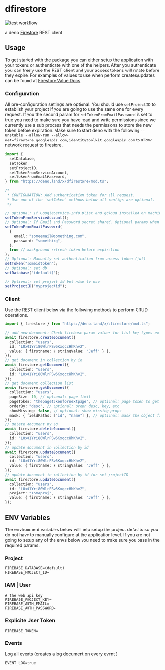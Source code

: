 # dfirestore

![test workflow](https://github.com/j-mendez/dfirestore/actions/workflows/test.yml/badge.svg)

a deno [Firestore](https://firebase.google.com/docs/firestore) REST client

## Usage

To get started with the package you can either setup the application with your tokens or authenticate with one of the helpers.
After you authenticate you can freely use the REST client and your access tokens will rotate before they expire.
For examples of values to use when perform creates/updates can be found at [Firestore Value Docs](https://firebase.google.com/docs/firestore/reference/rest/v1/Value)

### Configuration

All pre-configuration settings are optional. You should use `setProjectID` to establish your project if you are going to use the same one for every request. If you the second param for `setTokenFromEmailPassword` is set to true you need to make sure you have read and write permissions since we currently use a sub process that needs the permissions to store the new token before expiration. Make sure to start deno with the following `--unstable --allow-run --allow-net=firestore.googleapis.com,identitytoolkit.googleapis.com` to allow network request to firestore.

```typescript
import {
  setDatabase,
  setToken,
  setProjectID,
  setTokenFromServiceAccount,
  setTokenFromEmailPassword,
} from "https://deno.land/x/dfirestore/mod.ts";

/*
 * CONFIGURATION: Add authentication token for all request.
 * Use one of the `setToken` methods below all configs are optional.
 */

// Optional: If GoogleService-Info.plist and gcloud installed on machine run to get service token
setTokenFromServiceAccount();
// Optional: If Email and Password secret shared. Optional params when using env variables
setTokenFromEmailPassword(
  {
    email: "someemail@something.com",
    password: "something",
  },
  true // background refresh token before expiration
);
// Optional: Manually set authentication from access token (jwt)
setToken("someidtoken");
// Optional: set db
setDatabase("(default)");

// Optional: set project id but nice to use
setProjectID("myprojectid");
```

### Client

Use the REST client below via the following methods to perform CRUD operations.

```typescript
import { firestore } from "https://deno.land/x/dfirestore/mod.ts";

// add new document: Check firebase param values for list key types ex (stringValue).
await firestore.createDocument({
  collection: "users",
  id: "L0xO1Yri80WlrFSw6KxqccHhKhv2",
  value: { firstname: { stringValue: "Jeff" } },
});
// get document in collection by id
await firestore.getDocument({
  collection: "users",
  id: "L0xO1Yri80WlrFSw6KxqccHhKhv2",
});
// get document collection list
await firestore.getDocument({
  collection: "users",
  pageSize: 10, // optional: page limit
  pageToken: "thepagetokenfornextpage", // optional: page token to get the next page
  orderBy: "desc", // optional: order desc, key, etc
  showMissing: false, // optional: show missing props
  mask: { fieldPaths: ["id", "name"] }, // optional: mask the object fields
});
// delete document by id
await firestore.deleteDocument({
  collection: "users",
  id: "L0xO1Yri80WlrFSw6KxqccHhKhv2",
});
// update document in collection by id
await firestore.updateDocument({
  collection: "users",
  id: "L0xO1Yri80WlrFSw6KxqccHhKhv2",
  value: { firstname: { stringValue: "Jeff" } },
});
// update document in collection by id for set projectID
await firestore.updateDocument({
  collection: "users",
  id: "L0xO1Yri80WlrFSw6KxqccHhKhv2",
  project: "someproj",
  value: { firstname: { stringValue: "Jeff" } },
});
```

## ENV Variables

The environment variables below will help setup the project defaults so you do not have to manually configure at the application level. If you are not going to setup any of the envs below you need to make sure you pass in the required params.

### Project

```
FIREBASE_DATABASE=(default)
FIREBASE_PROJECT_ID=
```

### IAM | User

```
# the web api key
FIREBASE_PROJECT_KEY=
FIREBASE_AUTH_EMAIL=
FIREBASE_AUTH_PASSWORD=
```

### Explicite User Token

```
FIREBASE_TOKEN=
```

### Events

Log all events (creates a log document on every event )

```
EVENT_LOG=true
```
